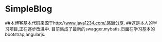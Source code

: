 # SimpleBlog
##本博客基本代码来源于http://www.java1234.com/,感谢分享. 
##这是本人的学习项目,正在逐步改进中. 目前集成了最新的swagger,mybatis.页面在学习基本的bootstrap,angularjs.
